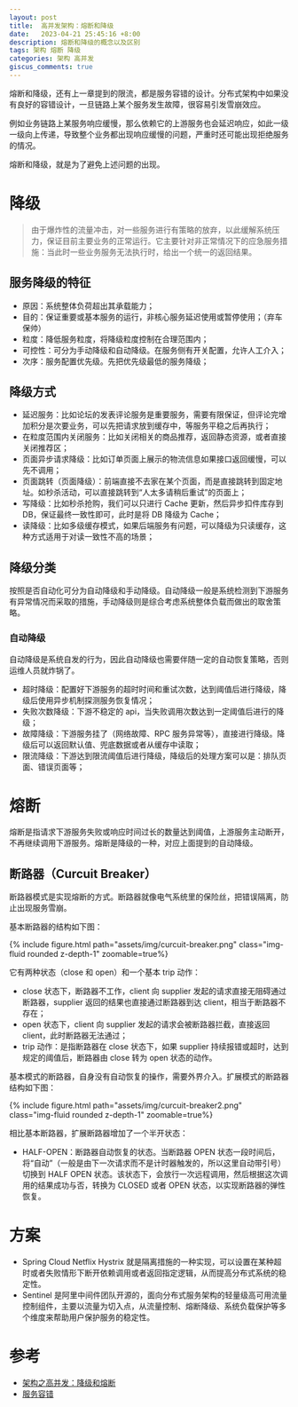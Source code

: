 ```yaml
---
layout: post
title:  高并发架构：熔断和降级
date:   2023-04-21 25:45:16 +8:00
description: 熔断和降级的概念以及区别
tags: 架构 熔断 降级
categories: 架构 高并发
giscus_comments: true
---
```


熔断和降级，还有上一章提到的限流，都是服务容错的设计。分布式架构中如果没有良好的容错设计，一旦链路上某个服务发生故障，很容易引发雪崩效应。

例如业务链路上某服务响应缓慢，那么依赖它的上游服务也会延迟响应，如此一级一级向上传递，导致整个业务都出现响应缓慢的问题，严重时还可能出现拒绝服务的情况。

熔断和降级，就是为了避免上述问题的出现。

# 降级

> 由于爆炸性的流量冲击，对一些服务进行有策略的放弃，以此缓解系统压力，保证目前主要业务的正常运行。它主要针对非正常情况下的应急服务措施：当此时一些业务服务无法执行时，给出一个统一的返回结果。

## 服务降级的特征

- 原因：系统整体负荷超出其承载能力；
- 目的：保证重要或基本服务的运行，非核心服务延迟使用或暂停使用；（弃车保帅）
- 粒度：降低服务粒度，将降级粒度控制在合理范围内；
- 可控性：可分为手动降级和自动降级。在服务侧有开关配置，允许人工介入；
- 次序：服务配置优先级。先把优先级最低的服务降级；

## 降级方式

- 延迟服务：比如论坛的发表评论服务是重要服务，需要有限保证，但评论完增加积分是次要业务，可以先把请求放到缓存中，等服务平稳之后再执行；
- 在粒度范围内关闭服务：比如关闭相关的商品推荐，返回静态资源，或者直接关闭推荐区；
- 页面异步请求降级：比如订单页面上展示的物流信息如果接口返回缓慢，可以先不调用；
- 页面跳转（页面降级）：前端直接不去家在某个页面，而是直接跳转到固定地址。如秒杀活动，可以直接跳转到“人太多请稍后重试”的页面上；
- 写降级：比如秒杀抢购，我们可以只进行 Cache 更新，然后异步扣件库存到 DB，保证最终一致性即可，此时是将 DB 降级为 Cache；
- 读降级：比如多级缓存模式，如果后端服务有问题，可以降级为只读缓存，这种方式适用于对读一致性不高的场景；

## 降级分类

按照是否自动化可分为自动降级和手动降级。自动降级一般是系统检测到下游服务有异常情况而采取的措施，手动降级则是综合考虑系统整体负载而做出的取舍策略。

### 自动降级

自动降级是系统自发的行为，因此自动降级也需要伴随一定的自动恢复策略，否则运维人员就炸锅了。

- 超时降级：配置好下游服务的超时时间和重试次数，达到阈值后进行降级，降级后使用异步机制探测服务恢复情况；
- 失败次数降级：下游不稳定的 api，当失败调用次数达到一定阈值后进行的降级；
- 故障降级：下游服务挂了（网络故障、RPC 服务异常等），直接进行降级。降级后可以返回默认值、兜底数据或者从缓存中读取；
- 限流降级：下游达到限流阈值后进行降级，降级后的处理方案可以是：排队页面、错误页面等；

# 熔断

熔断是指请求下游服务失败或响应时间过长的数量达到阈值，上游服务主动断开，不再继续调用下游服务。熔断是降级的一种，对应上面提到的自动降级。

## 断路器（Curcuit Breaker）

断路器模式是实现熔断的方式。断路器就像电气系统里的保险丝，把错误隔离，防止出现服务雪崩。

基本断路器的结构如下图：
<div class="row mt-3">
    <div class="col-sm mt-3 mt-md-0">
        {% include figure.html path="assets/img/curcuit-breaker.png" class="img-fluid rounded z-depth-1" zoomable=true%}
    </div>
</div>

它有两种状态（close 和 open）和一个基本 trip 动作：
- close 状态下，断路器不工作，client 向 supplier 发起的请求直接无阻碍通过断路器，supplier 返回的结果也直接通过断路器到达 client，相当于断路器不存在；
- open 状态下，client 向 supplier 发起的请求会被断路器拦截，直接返回 client，此时断路器无法通过；
- trip 动作：是指断路器在 close 状态下，如果 supplier 持续报错或超时，达到规定的阈值后，断路器由 close 转为 open 状态的动作。

基本模式的断路器，自身没有自动恢复的操作，需要外界介入。扩展模式的断路器结构如下图：
<div class="row mt-3">
    <div class="col-sm mt-3 mt-md-0">
        {% include figure.html path="assets/img/curcuit-breaker2.png" class="img-fluid rounded z-depth-1" zoomable=true%}
    </div>
</div>

相比基本断路器，扩展断路器增加了一个半开状态：

- HALF-OPEN：断路器自动恢复的状态。当断路器 OPEN 状态一段时间后，将“自动”（一般是由下一次请求而不是计时器触发的，所以这里自动带引号）切换到 HALF OPEN 状态。该状态下，会放行一次远程调用，然后根据这次调用的结果成功与否，转换为 CLOSED 或者 OPEN 状态，以实现断路器的弹性恢复。

# 方案

- Spring Cloud Netflix Hystrix 就是隔离措施的一种实现，可以设置在某种超时或者失败情形下断开依赖调用或者返回指定逻辑，从而提高分布式系统的稳定性。
- Sentinel 是阿里中间件团队开源的，面向分布式服务架构的轻量级高可用流量控制组件，主要以流量为切入点，从流量控制、熔断降级、系统负载保护等多个维度来帮助用户保护服务的稳定性。

# 参考

- [架构之高并发：降级和熔断](https://pdai.tech/md/arch/arch-y-reduce.html#%E6%9C%8D%E5%8A%A1%E9%99%8D%E7%BA%A7)
- [服务容错](https://icyfenix.cn/distribution/traffic-management/failure.html)